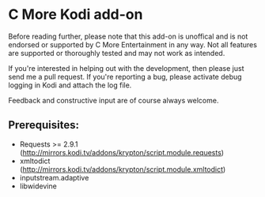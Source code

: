 ﻿# C More Kodi add-on #
Before reading further, please note that this add-on is unoffical and is not endorsed or supported by C More Entertainment in any way. Not all features are supported or thoroughly tested and may not work as intended.

If you're interested in helping out with the development, then please just send me a pull request. If you're reporting a bug, please activate debug logging in Kodi and attach the log file.

Feedback and constructive input are of course always welcome.

## Prerequisites: ##
 * Requests >= 2.9.1 (http://mirrors.kodi.tv/addons/krypton/script.module.requests)
 * xmltodict (http://mirrors.kodi.tv/addons/krypton/script.module.xmltodict)
 * inputstream.adaptive
 * libwidevine
